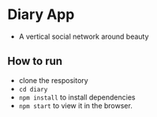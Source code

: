 # Diary App

- A vertical social network around beauty

## How to run

- clone the respository
- `cd diary`
- `npm install` to install dependencies
- `npm start` to view it in the browser.
